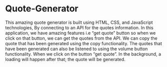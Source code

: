 # Quote-Generator
This amazing quote generator is built using HTML, CSS, and JavaScript technologies, By connecting to an API for the quotes information. In this application, we have amazing features i.e
“get quote” button so when we click on that button, we can get the quotes from the API.
We can copy the quote that has been generated using the copy functionality.
The quotes that have been generated can also be listened to using the volume button functionality.
When we click on the button “get quote”. In the background, a loading will happen after that; the quote will be generated.

